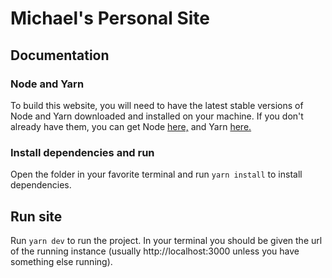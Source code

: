 # Michael's Personal Site

## Documentation

### Node and Yarn

To build this website, you will need to have the latest stable versions of Node and Yarn downloaded and installed on your machine. If you don't already have them, you can get Node [here,](https://nodejs.org/en/download/) and Yarn [here.](https://yarnpkg.com/getting-started/install)

### Install dependencies and run

Open the folder in your favorite terminal and run `yarn install` to install dependencies.

## Run site

Run `yarn dev` to run the project. In your terminal you should be given the url of the running instance (usually http://localhost:3000 unless you have something else running).
